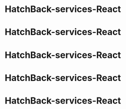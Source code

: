 # HatchBack-services-React
# HatchBack-services-React
# HatchBack-services-React
# HatchBack-services-React
# HatchBack-services-React
